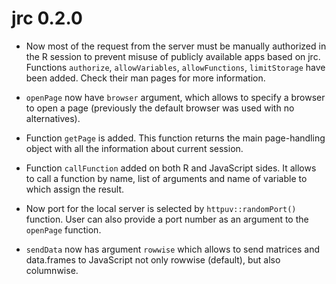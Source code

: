 # jrc 0.2.0

* Now most of the request from the server must be manually authorized in the R session to prevent misuse of publicly available
apps based on jrc. Functions `authorize`, `allowVariables`, `allowFunctions`, `limitStorage` have been added. Check their man 
pages for more information.

* `openPage` now have `browser` argument, which allows to specify a browser to open a page (previously the default browser was
used with no alternatives).

* Function `getPage` is added. This function returns the main page-handling object with all the information about current session.

* Function `callFunction` added on both R and JavaScript sides. It allows to call a function by name, list of arguments and name
of variable to which assign the result.

* Now port for the local server is selected by `httpuv::randomPort()` function. User can also provide a port number as an 
argument to the `openPage` function.

* `sendData` now has argument `rowwise` which allows to send matrices and data.frames to JavaScript not only rowwise (default),
but also columnwise.